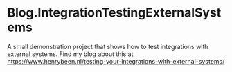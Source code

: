 # Blog.IntegrationTestingExternalSystems

A small demonstration project that shows how to test integrations with
external systems. Find my blog about this at
https://www.henrybeen.nl/testing-your-integrations-with-external-systems/
